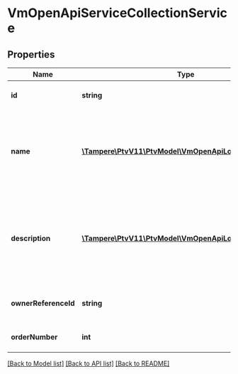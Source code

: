 # VmOpenApiServiceCollectionService

## Properties
Name | Type | Description | Notes
------------ | ------------- | ------------- | -------------
**id** | **string** | Service collection service Id | [optional] 
**name** | [**\Tampere\PtvV11\PtvModel\VmOpenApiLocalizedListItem[]**](VmOpenApiLocalizedListItem.md) | Localized list of service collection service names. Possible type values are: Name | [optional] 
**description** | [**\Tampere\PtvV11\PtvModel\VmOpenApiLocalizedListItem[]**](VmOpenApiLocalizedListItem.md) | Localized list of service collection service descriptions. Possible type values are: Description. | [optional] 
**ownerReferenceId** | **string** | Gets or sets the owner reference identifier. | [optional] 
**orderNumber** | **int** | Gets or sets the order numnber | [optional] 

[[Back to Model list]](../../README.md#documentation-for-models) [[Back to API list]](../../README.md#documentation-for-api-endpoints) [[Back to README]](../../README.md)

